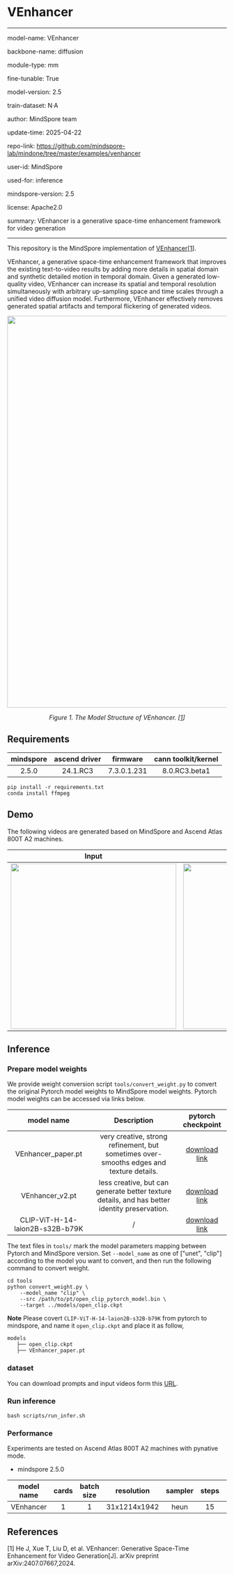 # VEnhancer

---

model-name: VEnhancer

backbone-name: diffusion

module-type: mm

fine-tunable: True

model-version: 2.5

train-dataset: N·A

author: MindSpore team

update-time: 2025-04-22

repo-link: <https://github.com/mindspore-lab/mindone/tree/master/examples/venhancer>

user-id: MindSpore

used-for: inference

mindspore-version: 2.5

license: Apache2.0

summary: VEnhancer is a generative space-time enhancement framework for video generation

---

This repository is the MindSpore implementation of [VEnhancer](https://arxiv.org/abs/2407.07667)[<a href="#references">1</a>].

VEnhancer, a generative space-time enhancement framework that improves the existing text-to-video results by adding more details in spatial domain and synthetic detailed motion in temporal domain. Given a generated low-quality video, VEnhancer can increase its spatial and temporal resolution simultaneously with arbitrary up-sampling space and time scales through a unified video diffusion model. Furthermore, VEnhancer effectively removes generated spatial artifacts and temporal flickering of generated videos.

<p align="center">
  <img src="https://github.com/user-attachments/assets/bfe97a4a-ba0e-482a-80c4-ecccf86362f6" width=900 />
</p>
<p align="center">
  <em> Figure 1. The Model Structure of VEnhancer. [<a href="#references">1</a>] </em>
</p>

## Requirements

| mindspore | ascend driver |  firmware   | cann toolkit/kernel |
| :-------: | :-----------: | :---------: | :-----------------: |
|   2.5.0   |   24.1.RC3    | 7.3.0.1.231 |    8.0.RC3.beta1    |

```shell
pip install -r requirements.txt
conda install ffmpeg
```

## Demo

The following videos are generated based on MindSpore and Ascend Atlas 800T A2 machines.

|                                                  Input                                                  |                                                             +VEnhancer                                                              |
| :-----------------------------------------------------------------------------------------------------: | :---------------------------------------------------------------------------------------------------------------------------------: |
| <img src="https://github.com/user-attachments/assets/77a8f492-b5d4-4f4c-910f-e89f22a9c41d" width="380"> | <img src="https://github.com/Songyuanwei/mindone/releases/download/untagged-d03637bad55dd54911a9/output_astronaut.gif" width="380"> |

## Inference

### Prepare model weights

We provide weight conversion script `tools/convert_weight.py` to convert the original Pytorch model weights to MindSpore model weights. Pytorch model weights can be accessed via links below.

|           model name            |                                          Description                                          |                                   pytorch checkpoint                                    |
| :-----------------------------: | :-------------------------------------------------------------------------------------------: | :-------------------------------------------------------------------------------------: |
|       VEnhancer_paper.pt        |    very creative, strong refinement, but sometimes over-smooths edges and texture details.    | [download link](https://huggingface.co/jwhejwhe/VEnhancer/blob/main/venhancer_paper.pt) |
|         VEnhancer_v2.pt         | less creative, but can generate better texture details, and has better identity preservation. |  [download link](https://huggingface.co/jwhejwhe/VEnhancer/blob/main/venhancer_v2.pt)   |
| CLIP-ViT-H-14-laion2B-s32B-b79K |                                               /                                               | [download link](https://huggingface.co/laion/CLIP-ViT-H-14-laion2B-s32B-b79K/tree/main) |

The text files in `tools/` mark the model parameters mapping between Pytorch and MindSpore version. Set `--model_name` as one of ["unet", "clip"] according to the model you want to convert, and then run the following command to convert weight.

```shell
cd tools
python convert_weight.py \
    --model_name "clip" \
    --src /path/to/pt/open_clip_pytorch_model.bin \
    --target ../models/open_clip.ckpt
```

**Note** Please covert `CLIP-ViT-H-14-laion2B-s32B-b79K` from pytorch to mindspore, and name it `open_clip.ckpt` and place it as follow,

```text
models
   ├── open_clip.ckpt
   ├── VEnhancer_paper.pt
```

### dataset

You can download prompts and input videos form this [URL](https://github.com/Vchitect/VEnhancer/tree/main/prompts).

### Run inference

```shell
bash scripts/run_infer.sh
```

### Performance

Experiments are tested on Ascend Atlas 800T A2 machines with pynative mode.

- mindspore 2.5.0

| model name | cards | batch size |  resolution  | sampler | steps | precision | jit level | graph compile | s/step | s/video |
| :--------: | :---: | :--------: | :----------: | :-----: | :---: | :-------: | :-------: | :-----------: | :----: | :-----: |
| VEnhancer  |   1   |     1      | 31x1214x1942 |  heun   |  15   |   fp16    |     /     |       /       | 51.69  |   926   |

## References

[1] He J, Xue T, Liu D, et al. VEnhancer: Generative Space-Time Enhancement for Video Generation[J]. arXiv preprint arXiv:2407.07667,2024.
